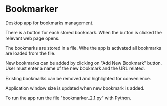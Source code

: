 # Bookmarker

Desktop app for bookmarks management. 

There is a button for each stored bookmark. When the button
is clicked the relevant web page opens.

The bookmarks are stored in a file. Whe the app
is activated all bookmarks are loaded from the file.

New bookmarks can be added by clicking on "Add New Bookmark" button.
User must enter a name of the new bookmark and the URL related.

Existing bookmarks can be removed and highlighted for convenience.


Application window size is updated when new bookmark is added.




To run the app run the file "bookmarker_2.1.py" with Python.
